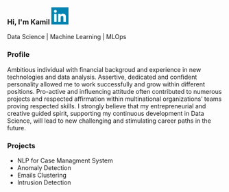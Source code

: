 ### Hi, I'm Kamil [![website](./linkedin.svg)](https://www.linkedin.com/in/kamil-pabijan-data-science)

Data Science | Machine Learning | MLOps

### Profile
Ambitious individual with financial backgroud and experience in new technologies and data analysis. Assertive, dedicated and confident personality allowed me to work successfully and grow within different positions. Pro-active and influencing attitude often contributed to numerous projects and respected affirmation within multinational organizations’ teams proving respected skills. I strongly believe that my entrepreneurial and creative guided spirit, supporting my continuous development in Data Science, will lead to new challenging and stimulating career paths in the future.


### Projects
- NLP for Case Managment System
- Anomaly Detection
- Emails Clustering
- Intrusion Detection
